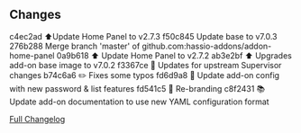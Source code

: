 ## Changes

c4ec2ad ⬆️Update Home Panel to v2.7.3
f50c845 Update base to v7.0.3
276b288 Merge branch 'master' of github.com:hassio-addons/addon-home-panel
0a9b618 ⬆️ Update Home Panel to v2.7.2
ab3e2bf :arrow_up: Upgrades add-on base image to v7.0.2
f3367ce :hammer: Updates for upstream Supervisor changes
b74c6a6 :pencil2: Fixes some typos
fd6d9a8 :hammer: Update add-on config with new password & list features
fd541c5 :hammer: Re-branding
c8f2431 :books: Update add-on documentation to use new YAML configuration format

[Full Changelog][changelog]

[changelog]: https://github.com/hassio-addons/addon-home-panel/compare/v1.6.0...v1.7.0